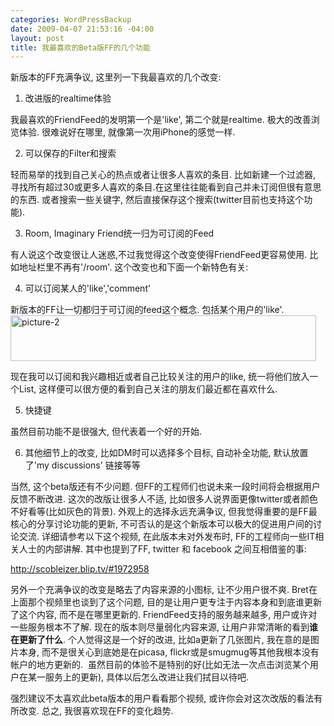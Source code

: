 ```yaml
--- 
categories: WordPressBackup
date: 2009-04-07 21:53:16 -04:00
layout: post
title: 我最喜欢的Beta版FF的几个功能
---
```

新版本的FF充满争议, 这里列一下我最喜欢的几个改变:

<!--more-->

1. 改进版的realtime体验

我最喜欢的FriendFeed的发明第一个是'like', 第二个就是realtime. 极大的改善浏览体验. 很难说好在哪里, 就像第一次用iPhone的感觉一样.

2. 可以保存的Filter和搜索

轻而易举的找到自己关心的热点或者让很多人喜欢的条目. 比如新建一个过滤器, 寻找所有超过30或更多人喜欢的条目.在这里往往能看到自己并未订阅但很有意思的东西. 或者搜索一些关键字, 然后直接保存这个搜索(twitter目前也支持这个功能).

3. Room, Imaginary Friend统一归为可订阅的Feed

有人说这个改变很让人迷惑,不过我觉得这个改变使得FriendFeed更容易使用. 比如地址栏里不再有'/room'. 这个改变也和下面一个新特色有关:

4. 可以订阅某人的'like','comment'

新版本的FF让一切都归于可订阅的feed这个概念. 包括某个用户的'like'.<img class="aligncenter size-full wp-image-2056" title="picture-2" src="http://ztnote.files.wordpress.com/2009/04/picture-2.png" alt="picture-2" width="489" height="73" />

现在我可以订阅和我兴趣相近或者自己比较关注的用户的like, 统一将他们放入一个List, 这样便可以很方便的看到自己关注的朋友们最近都在喜欢什么.

5. 快捷键

虽然目前功能不是很强大, 但代表着一个好的开始.

6. 其他细节上的改变, 比如DM时可以选择多个目标, 自动补全功能, 默认放置了'my discussions' 链接等等

当然, 这个beta版还有不少问题. 但FF的工程师们也说未来一段时间将会根据用户反馈不断改进. 这次的改版让很多人不适, 比如很多人说界面更像twitter或者颜色不好看等(比如灰色的背景). 外观上的选择永远充满争议, 但我觉得重要的是FF最核心的分享讨论功能的更新, 不可否认的是这个新版本可以极大的促进用户间的讨论交流. 详细请参考以下这个视频, 在此版本未对外发布时, FF的工程师向一些IT相关人士的内部讲解. 其中也提到了FF, twitter 和 facebook 之间互相借鉴的事:

<a href="http://scobleizer.blip.tv/#1972958" target="_blank">http://scobleizer.blip.tv/#1972958</a>

另外一个充满争议的改变是略去了内容来源的小图标, 让不少用户很不爽. Bret在上面那个视频里也谈到了这个问题, 目的是让用户更专注于内容本身和到底谁更新了这个内容, 而不是在哪里更新的. FriendFeed支持的服务越来越多, 用户或许对一些服务根本不了解. 现在的版本则尽量弱化内容来源, 让用户非常清晰的看到<strong>谁在更新了什么</strong>. 个人觉得这是一个好的改进, 比如a更新了几张图片, 我在意的是图片本身, 而不是很关心到底她是在picasa, flickr或是smugmug等其他我根本没有帐户的地方更新的.  虽然目前的体验不是特别的好(比如无法一次点击浏览某个用户在某一服务上的更新), 具体以后怎么改进让我们拭目以待吧.

强烈建议不太喜欢此beta版本的用户看看那个视频, 或许你会对这次改版的看法有所改变. 总之, 我很喜欢现在FF的变化趋势.
